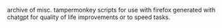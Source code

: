 archive of misc. tampermonkey scripts for use with firefox generated with chatgpt for quality of life improvements or to speed tasks.
